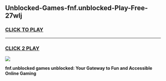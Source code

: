 
## Unblocked-Games-fnf.unblocked-Play-Free-27wlj
<h3>
<a href="https://premium76.site?title=fnf.unblocked&ref=12A">CLICK TO PLAY</a></h3>
<hr>

<h3>
<a href="https://premium76.site?title=fnf.unblocked&ref=12A">CLICK 2 PLAY</a>
  
</h3>

<a href="https://premium76.site?title=fnf.unblocked&ref=12A"><img src="https://clearcache.store/games.png"></a>


**fnf.unblocked games unblocked: Your Gateway to Fun and Accessible Online Gaming**
